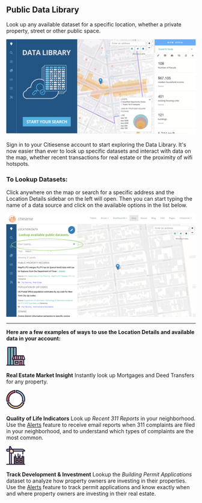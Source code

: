 ## Public Data Library

Look up any available dataset for a specific location, whether a private property, street or other public space.

<img src="https://github.com/citiesense/docs/blob/master/images/data-library.gif?raw=true" class="img-fluid"/>

Sign in to your Citiesense account to start exploring the Data Library. It's now easier than ever to look up specific datasets and interact with data on the map, whether recent transactions for real estate or the proximity of wifi hotspots. 

### To Lookup Datasets:

Click anywhere on the map or search for a specific address and the Location Details sidebar on the left will open. Then you can start typing the name of a data source and click on the available options in the list below.


<img src="https://github.com/citiesense/docs/blob/master/images/Lookup%20datasets.png?raw=true" class="img-fluid"/>



_______________________

**Here are a few examples of ways to use the Location Details and available data in your account:**


<img src="https://github.com/citiesense/docs/blob/master/images/realestate-market.png?raw=true" width="50"/>

**Real Estate Market Insight**
Instantly look up Mortgages and Deed Transfers for any property.


<img src="https://github.com/citiesense/docs/blob/master/images/quality-of-life.png?raw=true" width="50"/>

**Quality of Life Indicators**
Look up *Recent 311 Reports* in your neighborhood. Use the [Alerts](https://www.citiesense.com/docs/pages/05-Alerts.md) feature to receive email reports when 311 complaints are filed in your neighborhood, and to understand which types of complaints are the most common. 


<img src="https://github.com/citiesense/docs/blob/master/images/development-activity.png?raw=true" width="50"/>

**Track Development & Investment**
Lookup the *Building Permit Applications* dataset to analyze how property owners are investing in their properties. Use the [Alerts](https://www.citiesense.com/docs/pages/05-Alerts.md) feature to track permit applications and know exactly when and where property owners are investing in their real estate.  
